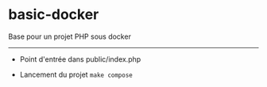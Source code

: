 # basic-docker

Base pour un projet PHP sous docker

---

* Point d'entrée dans public/index.php

* Lancement du projet
`make compose`